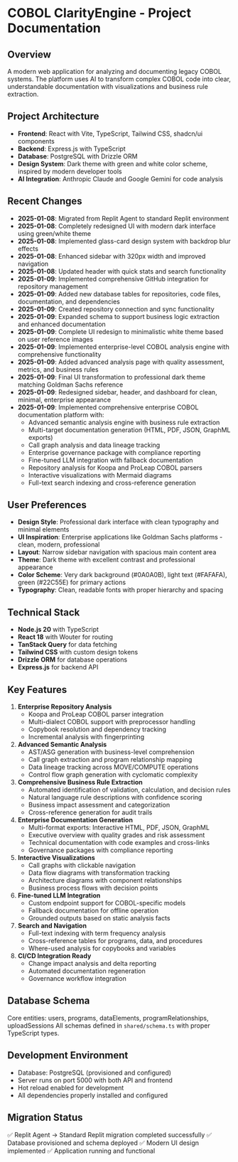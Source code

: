 # COBOL ClarityEngine - Project Documentation

## Overview
A modern web application for analyzing and documenting legacy COBOL systems. The platform uses AI to transform complex COBOL code into clear, understandable documentation with visualizations and business rule extraction.

## Project Architecture
- **Frontend**: React with Vite, TypeScript, Tailwind CSS, shadcn/ui components
- **Backend**: Express.js with TypeScript
- **Database**: PostgreSQL with Drizzle ORM
- **Design System**: Dark theme with green and white color scheme, inspired by modern developer tools
- **AI Integration**: Anthropic Claude and Google Gemini for code analysis

## Recent Changes
- **2025-01-08**: Migrated from Replit Agent to standard Replit environment
- **2025-01-08**: Completely redesigned UI with modern dark interface using green/white theme
- **2025-01-08**: Implemented glass-card design system with backdrop blur effects
- **2025-01-08**: Enhanced sidebar with 320px width and improved navigation
- **2025-01-08**: Updated header with quick stats and search functionality
- **2025-01-09**: Implemented comprehensive GitHub integration for repository management
- **2025-01-09**: Added new database tables for repositories, code files, documentation, and dependencies
- **2025-01-09**: Created repository connection and sync functionality
- **2025-01-09**: Expanded schema to support business logic extraction and enhanced documentation
- **2025-01-09**: Complete UI redesign to minimalistic white theme based on user reference images
- **2025-01-09**: Implemented enterprise-level COBOL analysis engine with comprehensive functionality
- **2025-01-09**: Added advanced analysis page with quality assessment, metrics, and business rules
- **2025-01-09**: Final UI transformation to professional dark theme matching Goldman Sachs reference
- **2025-01-09**: Redesigned sidebar, header, and dashboard for clean, minimal, enterprise appearance
- **2025-01-09**: Implemented comprehensive enterprise COBOL documentation platform with:
  - Advanced semantic analysis engine with business rule extraction
  - Multi-target documentation generation (HTML, PDF, JSON, GraphML exports)
  - Call graph analysis and data lineage tracking
  - Enterprise governance package with compliance reporting
  - Fine-tuned LLM integration with fallback documentation
  - Repository analysis for Koopa and ProLeap COBOL parsers
  - Interactive visualizations with Mermaid diagrams
  - Full-text search indexing and cross-reference generation

## User Preferences
- **Design Style**: Professional dark interface with clean typography and minimal elements
- **UI Inspiration**: Enterprise applications like Goldman Sachs platforms - clean, modern, professional
- **Layout**: Narrow sidebar navigation with spacious main content area
- **Theme**: Dark theme with excellent contrast and professional appearance
- **Color Scheme**: Very dark background (#0A0A0B), light text (#FAFAFA), green (#22C55E) for primary actions
- **Typography**: Clean, readable fonts with proper hierarchy and spacing

## Technical Stack
- **Node.js 20** with TypeScript
- **React 18** with Wouter for routing
- **TanStack Query** for data fetching
- **Tailwind CSS** with custom design tokens
- **Drizzle ORM** for database operations
- **Express.js** for backend API

## Key Features
1. **Enterprise Repository Analysis**
   - Koopa and ProLeap COBOL parser integration
   - Multi-dialect COBOL support with preprocessor handling
   - Copybook resolution and dependency tracking
   - Incremental analysis with fingerprinting
2. **Advanced Semantic Analysis**
   - AST/ASG generation with business-level comprehension
   - Call graph extraction and program relationship mapping
   - Data lineage tracking across MOVE/COMPUTE operations
   - Control flow graph generation with cyclomatic complexity
3. **Comprehensive Business Rule Extraction**
   - Automated identification of validation, calculation, and decision rules
   - Natural language rule descriptions with confidence scoring
   - Business impact assessment and categorization
   - Cross-reference generation for audit trails
4. **Enterprise Documentation Generation**
   - Multi-format exports: Interactive HTML, PDF, JSON, GraphML
   - Executive overview with quality grades and risk assessment
   - Technical documentation with code examples and cross-links
   - Governance packages with compliance reporting
5. **Interactive Visualizations**
   - Call graphs with clickable navigation
   - Data flow diagrams with transformation tracking
   - Architecture diagrams with component relationships
   - Business process flows with decision points
6. **Fine-tuned LLM Integration**
   - Custom endpoint support for COBOL-specific models
   - Fallback documentation for offline operation
   - Grounded outputs based on static analysis facts
7. **Search and Navigation**
   - Full-text indexing with term frequency analysis
   - Cross-reference tables for programs, data, and procedures
   - Where-used analysis for copybooks and variables
8. **CI/CD Integration Ready**
   - Change impact analysis and delta reporting
   - Automated documentation regeneration
   - Governance workflow integration

## Database Schema
Core entities: users, programs, dataElements, programRelationships, uploadSessions
All schemas defined in `shared/schema.ts` with proper TypeScript types.

## Development Environment
- Database: PostgreSQL (provisioned and configured)
- Server runs on port 5000 with both API and frontend
- Hot reload enabled for development
- All dependencies properly installed and configured

## Migration Status
✅ Replit Agent → Standard Replit migration completed successfully
✅ Database provisioned and schema deployed
✅ Modern UI design implemented
✅ Application running and functional